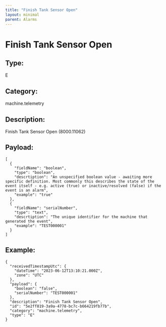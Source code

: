 ```yaml
---
title: "Finish Tank Sensor Open"
layout: minimal
parent: Alarms
---
```


# Finish Tank Sensor Open

## Type:

E

## Category:

machine.telemetry

## Description: 

Finish Tank Sensor Open (8000.11062)

## Payload:

```
[
  {
    "fieldName": "boolean",
    "type": "boolean",
    "descrtiption": "An unspecified boolean value - awaiting more specific definition. Most commonly this describes the state of the event itself - e.g. active (true) or inactive/resolved (false) if the event is an alarm",
    "example": "true"
  },
  {
    "fieldName": "serialNumber",
    "type": "text",
    "descrtiption": "The unique identifier for the machine that generated the event",
    "example": "TEST000001"
  }
]
```

## Example:

```
{
  "receivedTimestampUtc": {
    "dateTime": "2023-06-12T13:10:21.000Z",
    "zone": "UTC"
  },
  "payload": {
    "boolean": "false",
    "serialNumber": "TEST000001"
  },
  "description": "Finish Tank Sensor Open",
  "id": "5e2ff819-3a9a-4778-bc7c-b664219fb77b",
  "category": "machine.telemetry",
  "type": "E"
}
```
